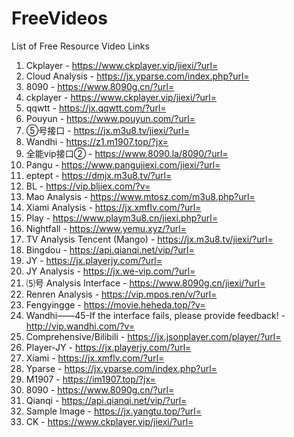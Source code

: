 # FreeVideos
List of Free Resource Video Links

1. Ckplayer - https://www.ckplayer.vip/jiexi/?url=
2. Cloud Analysis - https://jx.yparse.com/index.php?url=
3. 8090 - https://www.8090g.cn/?url=
4. ckplayer - https://www.ckplayer.vip/jiexi/?url=
5. qqwtt - https://jx.qqwtt.com/?url=
6. Pouyun - https://www.pouyun.com/?url=
7. ⑤号接口 - https://jx.m3u8.tv/jiexi/?url=
8. Wandhi - https://z1.m1907.top/?jx=
9. 全能vip接口② - https://www.8090.la/8090/?url=
10. Pangu - https://www.pangujiexi.com/jiexi/?url=
11. eptept - https://dmjx.m3u8.tv/?url=
12. BL - https://vip.bljiex.com/?v=
13. Mao Analysis - https://www.mtosz.com/m3u8.php?url=
14. Xiami Analysis - https://jx.xmflv.com/?url=
15. Play - https://www.playm3u8.cn/jiexi.php?url=
16. Nightfall - https://www.yemu.xyz/?url=
17. TV Analysis Tencent (Mango) - https://jx.m3u8.tv/jiexi/?url=
18. Bingdou - https://api.qianqi.net/vip/?url=
19. JY - https://jx.playerjy.com/?url=
20. JY Analysis - https://jx.we-vip.com/?url=
21. ⑸号 Analysis Interface - https://www.8090g.cn/jiexi/?url=
22. Renren Analysis - https://vip.mpos.ren/v/?url=
23. Fengyingge - https://movie.heheda.top/?v=
24. Wandhi——45-If the interface fails, please provide feedback! - http://vip.wandhi.com/?v=
25. Comprehensive/Bilibili - https://jx.jsonplayer.com/player/?url=
26. Player-JY - https://jx.playerjy.com/?url=
27. Xiami - https://jx.xmflv.com/?url=
28. Yparse - https://jx.yparse.com/index.php?url=
29. M1907 - https://im1907.top/?jx=
30. 8090 - https://www.8090g.cn/?url=
31. Qianqi - https://api.qianqi.net/vip/?url=
32. Sample Image - https://jx.yangtu.top/?url=
33. CK - https://www.ckplayer.vip/jiexi/?url=
